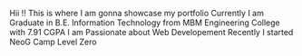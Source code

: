 Hii !! 
This is where I am gonna showcase my portfolio
Currently I am Graduate in B.E. Information Technology from MBM Engineering College with 7.91 CGPA
I am Passionate about Web Developement 
Recently I started NeoG Camp Level Zero